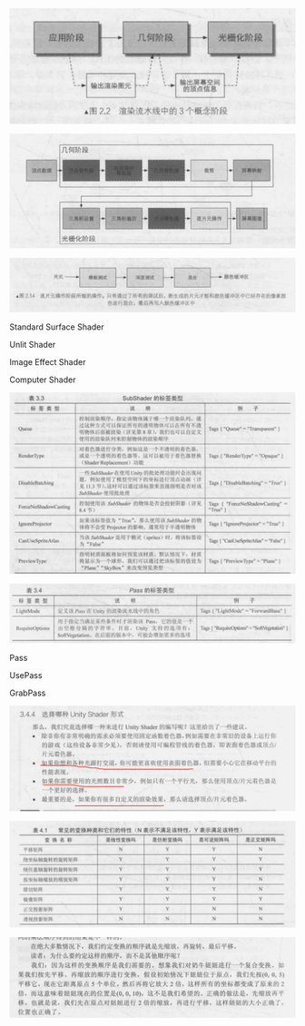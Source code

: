 ![image-20220101130511819](Shader%E5%85%A5%E9%97%A8%E7%B2%BE%E8%A6%81.assets/image-20220101130511819.png)

![image-20220101131732667](Shader%E5%85%A5%E9%97%A8%E7%B2%BE%E8%A6%81.assets/image-20220101131732667.png)

![image-20220101140251584](Shader%E5%85%A5%E9%97%A8%E7%B2%BE%E8%A6%81.assets/image-20220101140251584.png)

Standard Surface Shader

Unlit Shader

Image Effect Shader

Computer Shader



![image-20220101145446181](Shader%E5%85%A5%E9%97%A8%E7%B2%BE%E8%A6%81.assets/image-20220101145446181.png)

![image-20220101145457960](Shader%E5%85%A5%E9%97%A8%E7%B2%BE%E8%A6%81.assets/image-20220101145457960.png)

Pass

UsePass

GrabPass

![image-20220101150330811](Shader%E5%85%A5%E9%97%A8%E7%B2%BE%E8%A6%81.assets/image-20220101150330811.png)

![image-20220101151406434](Shader%E5%85%A5%E9%97%A8%E7%B2%BE%E8%A6%81.assets/image-20220101151406434.png)

![image-20220101151716199](Shader%E5%85%A5%E9%97%A8%E7%B2%BE%E8%A6%81.assets/image-20220101151716199.png)

